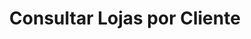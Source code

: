---
title: Consultar Lojas por Cliente
api:
  file: TESTEBRUNINHO.json
  operationId: get_stores
hidden: false
---